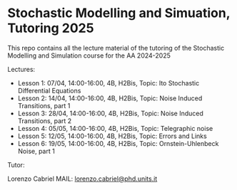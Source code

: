 # Stochastic Modelling and Simuation, Tutoring 2025
This repo contains all the lecture material of the tutoring of the Stochastic Modelling and Simulation course for the AA 2024-2025

Lectures:

 - Lesson 1: 07/04, 14:00-16:00, 4B, H2Bis, Topic: Ito Stochastic Differential Equations
 - Lesson 2: 14/04, 14:00-16:00, 4B, H2Bis, Topic: Noise Induced Transitions, part 1
 - Lesson 3: 28/04, 14:00-16:00, 4B, H2Bis, Topic: Noise Induced Transitions, part 2
 - Lesson 4: 05/05, 14:00-16:00, 4B, H2Bis, Topic: Telegraphic noise
 - Lesson 5: 12/05, 14:00-16:00, 4B, H2Bis, Topic: Errors and Links
 - Lesson 6: 19/05, 14:00-16:00, 4B, H2Bis, Topic: Ornstein-Uhlenbeck Noise, part 1

Tutor:

Lorenzo Cabriel
MAIL: lorenzo.cabriel@phd.units.it
